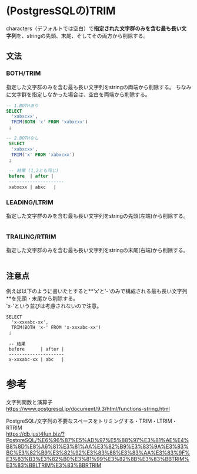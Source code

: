 # (PostgresSQLの)TRIM
characters（デフォルトでは空白）で**指定された文字群のみを含む最も長い文字列**を、stringの先頭、末尾、そしてその両方から削除する。

## 文法
### BOTH/TRIM
指定した文字群のみを含む最も長い文字列をstringの両端から削除する。 
ちなみに文字群を指定しなかった場合は、空白を両端から削除する。

```sql
-- 1.BOTHあり
SELECT
  'xabxcxx',
  TRIM(BOTH 'x' FROM 'xabxcxx')
 ;

-- 2.BOTHなし
 SELECT
  'xabxcxx',
  TRIM('x' FROM 'xabxcxx')
 ;

 -- 結果 (1,2とも同じ)
 before  | after |
 ---------------------
 xabxcxx | abxc   |

```

### LEADING/LTRIM
指定した文字群のみを含む最も長い文字列をstringの先頭(左端)から削除する。

```sql

```

### TRAILING/RTRIM
指定した文字群のみを含む最も長い文字列をstringの末尾(右端)から削除する。

```sql

```

## 注意点
例えば以下のように書いたとすると**'x'と'-'のみで構成される最も長い文字列**を先頭・末尾から削除する。  
'x-'という並びは考慮されないので注意。
```
SELECT
  'x-xxxabc-xx',
  TRIM(BOTH 'x-' FROM 'x-xxxabc-xx')
 ;
 
 -- 結果
 before      | after |
 ---------------------
 x-xxxabc-xx | abc   |
```



# 参考
文字列関数と演算子  
https://www.postgresql.jp/document/9.3/html/functions-string.html

PostgreSQL/文字列の不要なスペースをトリミングする・TRIM・LTRIM・RTRIM  
https://db.just4fun.biz/?PostgreSQL/%E6%96%87%E5%AD%97%E5%88%97%E3%81%AE%E4%B8%8D%E8%A6%81%E3%81%AA%E3%82%B9%E3%83%9A%E3%83%BC%E3%82%B9%E3%82%92%E3%83%88%E3%83%AA%E3%83%9F%E3%83%B3%E3%82%B0%E3%81%99%E3%82%8B%E3%83%BBTRIM%E3%83%BBLTRIM%E3%83%BBRTRIM
